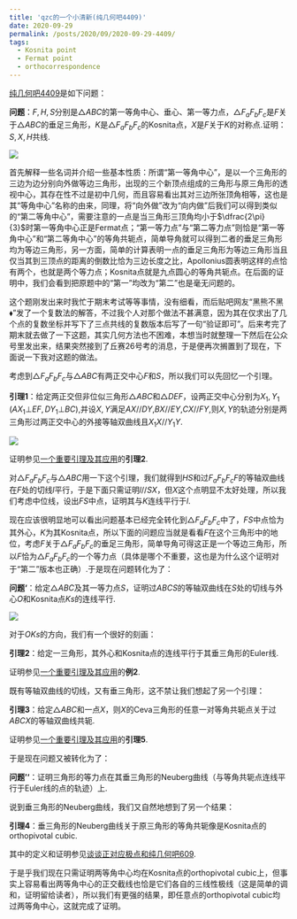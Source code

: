 ```yaml
---
title: 'qzc的一个小清新(纯几何吧4409)'
date: 2020-09-29
permalink: /posts/2020/09/2020-09-29-4409/
tags:
  - Kosnita point
  - Fermat point
  - orthocorrespondence
---
```


[纯几何吧4409](https://tieba.baidu.com/p/6790833015)是如下问题：

**问题**：$F,H,S$分别是$\triangle ABC$的第一等角中心、垂心、第一等力点，$\triangle F_aF_bF_c$是$F$关于$\triangle ABC$的垂足三角形，$K$是$\triangle F_aF_bF_c$的Kosnita点，$X$是$F$关于$K$的对称点.证明：$S,X,H$共线.

<img src="https://llddeddym.github.io/images/2020-09-29(1).png"/>

首先解释一些名词并介绍一些基本性质：所谓“第一等角中心”，是以一个三角形的三边为边分别向外做等边三角形，出现的三个新顶点组成的三角形与原三角形的透视中心，其存在性不过是初中几何，而且容易看出其对三边所张顶角相等，这也是其“等角中心”名称的由来，同理，将“向外做”改为“向内做”后我们可以得到类似的“第二等角中心”，需要注意的一点是当三角形三顶角均小于$\dfrac{2\pi}{3}$时第一等角中心正是Fermat点；“第一等力点”与“第二等力点”则恰是“第一等角中心”和“第二等角中心”的等角共轭点，简单导角就可以得到二者的垂足三角形均为等边三角形，另一方面，简单的计算表明一点的垂足三角形为等边三角形当且仅当其到三顶点的距离的倒数比恰为三边长度之比，Apollonius圆表明这样的点恰有两个，也就是两个等力点；Kosnita点就是九点圆心的等角共轭点。在后面的证明中，我们会看到把原题中的“第一”均改为“第二”也是毫无问题的。

这个题刚发出来时我忙于期末考试等等事情，没有细看，而后贴吧网友“黑熊不黑$\blacklozenge$”发了一个复数法的解答，不过我个人对那个做法不甚满意，因为其在仅求出了几个点的复数坐标并写下了三点共线的复数版本后写了一句“验证即可”。后来考完了期末就去做了一下这题，其实几何方法也不困难，本想当时就整理一下然后在公众号里发出来，结果突然接到了丘赛26号考的消息，于是便再次搁置到了现在，下面说一下我对这题的做法。

考虑到$\triangle F_aF_bF_c$与$\triangle ABC$有两正交中心$F$和$S$，所以我们可以先回忆一个引理。

**引理1**：给定两正交但非位似三角形$\triangle ABC$和$\triangle DEF$，设两正交中心分别为$X_1,Y_1$ ($AX_1\bot EF,DY_1\bot BC$),并设$X,Y$满足$AX//DY$,$BX//EY$,$CX//FY$,则$X,Y$的轨迹分别是两三角形过两正交中心的外接等轴双曲线且$X_1X//Y_1Y$.

<img src="https://llddeddym.github.io/images/2020-07-13(2).png"/>

证明参见[一个重要引理及其应用](https://llddeddym.github.io/posts/2020/07/2020-07-13-lemma/)的**引理2**.

对$\triangle F_aF_bF_c$与$\triangle ABC$用一下这个引理，我们就得到$HS$和过$F_aF_bF_cF$的等轴双曲线在$F$处的切线$l$平行，于是下面只需证明$l//SX$，但$X$这个点明显不太好处理，所以我们考虑中位线，设出$FS$中点，证明其与$K$连线平行于$l$.

现在应该很明显地可以看出问题基本已经完全转化到$\triangle F_aF_bF_c$中了，$FS$中点恰为其外心，$K$为其Kosnita点，所以下面的问题应当就是看看$F$在这个三角形中的地位，考虑$F$关于$\triangle F_aF_bF_c$的垂足三角形，简单导角可得这正是一个等边三角形，所以$F$恰为$\triangle F_aF_bF_c$的一个等力点（具体是哪个不重要，这也是为什么这个证明对于“第二”版本也正确）.于是现在问题转化为了：

**问题‘**：给定$\triangle ABC$及其一等力点$S$，证明过$ABCS$的等轴双曲线在$S$处的切线与外心$O$和Kosnita点$Ks$的连线平行.

<img src="https://llddeddym.github.io/images/2020-09-29(2).png"/>

对于$OKs$的方向，我们有一个很好的刻画：

**引理2**：给定一三角形，其外心和Kosnita点的连线平行于其垂三角形的Euler线.

证明参见[一个重要引理及其应用](https://llddeddym.github.io/posts/2020/07/2020-07-13-lemma/)的**例2**.

既有等轴双曲线的切线，又有垂三角形，这不禁让我们想起了另一个引理：

**引理3**：给定$\triangle ABC$和一点$X$，则$X$的Ceva三角形的任意一对等角共轭点关于过$ABCX$的等轴双曲线共轭.

证明参见[一个重要引理及其应用](https://llddeddym.github.io/posts/2020/07/2020-07-13-lemma/)的**引理5**.

于是现在问题又被转化为了：

**问题’‘**：证明三角形的等力点在其垂三角形的Neuberg曲线（与等角共轭点连线平行于Euler线的点的轨迹）上.

说到垂三角形的Neuberg曲线，我们又自然地想到了另一个结果：

**引理4**：垂三角形的Neuberg曲线关于原三角形的等角共轭像是Kosnita点的orthopivotal cubic.

其中的定义和证明参见[谈谈正对应极点和纯几何吧609](https://llddeddym.github.io/posts/2020/08/2020-08-07-orthocorrespondence/).

于是乎我们现在只需证明两等角中心均在Kosnita点的orthopivotal cubic上，但事实上容易看出两等角中心的正交截线也恰是它们各自的三线性极线（这是简单的调和，证明留给读者），所以我们有更强的结果，即任意点的orthopivotal cubic均过两等角中心，这就完成了证明。